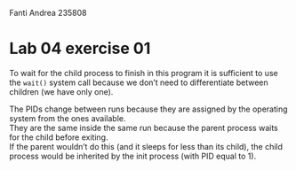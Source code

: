 <!--
vim: tabstop=4 shiftwidth=4
-->
Fanti Andrea 235808

# Lab 04 exercise 01
To wait for the child process to finish in this program it is sufficient to use
the `wait()` system call because we don’t need to differentiate between children
(we have only one).

The PIDs change between runs because they are assigned by the operating system
from the ones available.  
They are the same inside the same run because the parent process waits for the
child before exiting.  
If the parent wouldn’t do this (and it sleeps for less than its child), the
child process would be inherited by the init process (with PID equal to 1).
